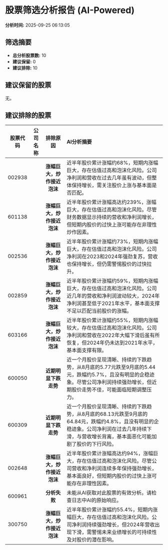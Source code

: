 # 股票筛选分析报告 (AI-Powered)

**分析时间:** 2025-09-25 06:13:05

## 筛选摘要

- **总分析股票数:** 10
- **建议保留:** 0
- **建议排除:** 10

## 建议保留的股票

无。


## 建议排除的股票

| 股票代码 | 公司名称 | 排除原因 | AI分析摘要 |
|:---:|:---:|:---:|:---|
| 002938 |  | **涨幅巨大，炒作接近泡沫** | 近半年股价累计涨幅约68%，短期内涨幅巨大，存在估值过高和泡沫化风险。公司净利润和营收在过去几年虽有波动，但整体保持增长，需关注股价上涨与基本面是否匹配。 |
| 601138 |  | **涨幅巨大，炒作接近泡沫** | 近半年股价累计涨幅高达约239%，涨幅巨大，存在估值过高和泡沫化风险。尽管财务数据显示持续的营收和净利润增长，但短期内股价的过快上涨可能存在非理性炒作因素。 |
| 002536 |  | **涨幅巨大，炒作接近泡沫** | 近半年股价累计涨幅约73%，短期内涨幅巨大，存在估值过高和泡沫化风险。公司净利润在2023和2024年强劲复苏，营收也保持增长，但仍需警惕股价的过快拉升。 |
| 002859 |  | **涨幅巨大，炒作接近泡沫** | 近半年股价累计涨幅约59%，短期内涨幅巨大，存在估值过高和泡沫化风险。公司近几年的营收和净利润波动较大，2024年净利润甚至低于2021年水平，基本面支撑不足以匹配当前股价的涨幅。 |
| 603166 |  | **涨幅巨大，炒作接近泡沫** | 近半年股价累计涨幅约55%，短期内涨幅较大，存在估值过高和泡沫化风险。公司净利润和营收在2022年大幅下滑后虽有所恢复，但2024年仍未达到2021年水平，基本面支撑有限。 |
| 600050 |  | **近期明显下跌走势** | 近一个月股价呈现清晰、持续的下跌趋势，从8月底的5.77元跌至9月底的5.44元，跌幅约5.7%，且没有明显的企稳迹象。尽管公司净利润持续强劲增长，但近期股价走势不佳，可能面临短期调整压力。 |
| 600309 |  | **近期明显下跌走势** | 近一个月股价呈现清晰、持续的下跌趋势，从8月底的68.13元跌至9月底的64.84元，跌幅约4.8%，且没有明显的企稳迹象。公司净利润在过去几年持续下滑，与营收增长背离，基本面恶化可能加剧了股价的下行风险。 |
| 002648 |  | **涨幅巨大，炒作接近泡沫** | 近半年股价累计涨幅高达约94%，涨幅巨大，存在估值过高和泡沫化风险。尽管公司营收和净利润连续多年保持强劲增长，基本面良好，但短期内股价的过快上涨可能存在非理性因素。 |
| 600961 |  | **分析失败** | 未能从AI获取对此股票的有效分析。请检查日志中AI的原始响应。 |
| 300750 |  | **涨幅巨大，炒作接近泡沫** | 近半年股价累计涨幅约55.4%，短期内涨幅巨大，存在估值过高和泡沫化风险。公司净利润持续强劲增长，但2024年营收出现下滑，需警惕未来业绩增长的可持续性及对股价的潜在影响。 |
